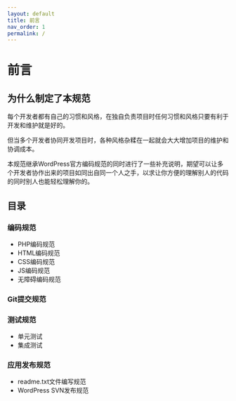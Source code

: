 ```yaml
---
layout: default
title: 前言
nav_order: 1
permalink: /
---
```


# 前言

## 为什么制定了本规范

每个开发者都有自己的习惯和风格，在独自负责项目时任何习惯和风格只要有利于开发和维护就是好的。

但当多个开发者协同开发项目时，各种风格杂糅在一起就会大大增加项目的维护和协调成本。

本规范继承WordPress官方编码规范的同时进行了一些补充说明，期望可以让多个开发者协作出来的项目如同出自同一个人之手，以求让你方便的理解别人的代码的同时别人也能轻松理解你的。

## 目录

### 编码规范

 * PHP编码规范
 * HTML编码规范
 * CSS编码规范
 * JS编码规范
 * 无障碍编码规范

### Git提交规范

### 测试规范

 * 单元测试
 * 集成测试

### 应用发布规范

 * readme.txt文件编写规范
 * WordPress SVN发布规范